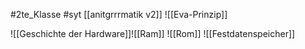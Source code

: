 #2te_Klasse #syt 
[[anitgrrrmatik v2]]
![[Eva-Prinzip]]

![[Geschichte der Hardware]]![[Ram]]
![[Rom]]
![[Festdatenspeicher]]